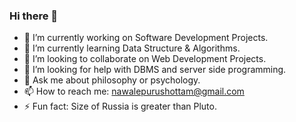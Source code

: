 ### Hi there 👋

- 🔭 I’m currently working on Software Development Projects.
- 🌱 I’m currently learning Data Structure & Algorithms.
- 👯 I’m looking to collaborate on Web Development Projects.
- 🤔 I’m looking for help with DBMS and server side programming.
- 💬 Ask me about philosophy or psychology.
- 📫 How to reach me: nawalepurushottam@gmail.com
- ⚡ Fun fact: Size of Russia is greater than Pluto.

<!--
**purushottamnawale/purushottamnawale** is a ✨ _special_ ✨ repository because its `README.md` (this file) appears on your GitHub profile.

Here are some ideas to get you started:

- 🔭 I’m currently working on Software Development Projects.
- 🌱 I’m currently learning Data Structure & Algorithms.
- 👯 I’m looking to collaborate on Web Development Projects.
- 🤔 I’m looking for help with DBMS and server side programming.
- 💬 Ask me about philosophy or psychology.
- 📫 How to reach me: nawalepurushottam@gmail.com
- 😄 Pronouns: 
- ⚡ Fun fact: Size of Russia is greater than Pluto.
-->
